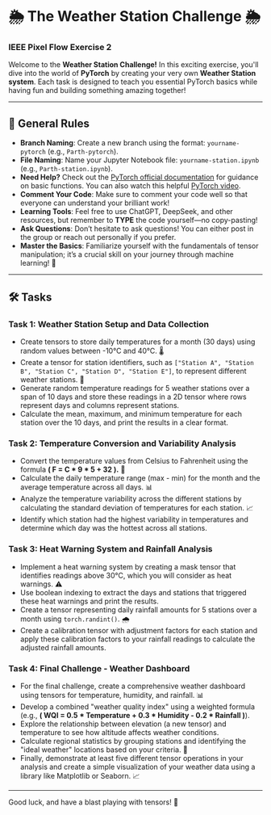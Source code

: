 # 🌦️ The Weather Station Challenge 🌦️
### IEEE Pixel Flow Exercise 2

Welcome to the **Weather Station Challenge!** In this exciting exercise, you'll dive into the world of **PyTorch** by creating your very own **Weather Station system**. Each task is designed to teach you essential PyTorch basics while having fun and building something amazing together!

---

## 🚀 General Rules
- **Branch Naming**: Create a new branch using the format: `yourname-pytorch` (e.g., `Parth-pytorch`).
- **File Naming**: Name your Jupyter Notebook file: `yourname-station.ipynb` (e.g., `Parth-station.ipynb`).
- **Need Help?** Check out the [PyTorch official documentation](https://pytorch.org/docs/stable/index.html) for guidance on basic functions. You can also watch this helpful [PyTorch video](https://youtu.be/Z_ikDlimN6A?feature=shared).
- **Comment Your Code**: Make sure to comment your code well so that everyone can understand your brilliant work!
- **Learning Tools**: Feel free to use ChatGPT, DeepSeek, and other resources, but remember to **TYPE** the code yourself—no copy-pasting!
- **Ask Questions**: Don’t hesitate to ask questions! You can either post in the group or reach out personally if you prefer.
- **Master the Basics**: Familiarize yourself with the fundamentals of tensor manipulation; it’s a crucial skill on your journey through machine learning! 🌟

---

## 🛠️ Tasks

### Task 1: Weather Station Setup and Data Collection
- Create tensors to store daily temperatures for a month (30 days) using random values between -10°C and 40°C. 🌡️
- Create a tensor for station identifiers, such as `["Station A", "Station B", "Station C", "Station D", "Station E"]`, to represent different weather stations. 🏢
- Generate random temperature readings for 5 weather stations over a span of 10 days and store these readings in a 2D tensor where rows represent days and columns represent stations. 
- Calculate the mean, maximum, and minimum temperature for each station over the 10 days, and print the results in a clear format.

### Task 2: Temperature Conversion and Variability Analysis
- Convert the temperature values from Celsius to Fahrenheit using the formula **( F = C * 9 * 5 + 32 ).** 🔄
- Calculate the daily temperature range (max - min) for the month and the average temperature across all days. 📊
- Analyze the temperature variability across the different stations by calculating the standard deviation of temperatures for each station. 📈
- Identify which station had the highest variability in temperatures and determine which day was the hottest across all stations.

### Task 3: Heat Warning System and Rainfall Analysis
- Implement a heat warning system by creating a mask tensor that identifies readings above 30°C, which you will consider as heat warnings. ⚠️
- Use boolean indexing to extract the days and stations that triggered these heat warnings and print the results.
- Create a tensor representing daily rainfall amounts for 5 stations over a month using `torch.randint()`. 🌧️
- Create a calibration tensor with adjustment factors for each station and apply these calibration factors to your rainfall readings to calculate the adjusted rainfall amounts.

### Task 4: Final Challenge - Weather Dashboard
- For the final challenge, create a comprehensive weather dashboard using tensors for temperature, humidity, and rainfall. 📊
- Develop a combined "weather quality index" using a weighted formula (e.g., **( WQI = 0.5 * Temperature + 0.3 * Humidity - 0.2 * Rainfall )**).
- Explore the relationship between elevation (a new tensor) and temperature to see how altitude affects weather conditions.
- Calculate regional statistics by grouping stations and identifying the "ideal weather" locations based on your criteria. 🌈
- Finally, demonstrate at least five different tensor operations in your analysis and create a simple visualization of your weather data using a library like Matplotlib or Seaborn. 📈

---

Good luck, and have a blast playing with tensors! 🌟